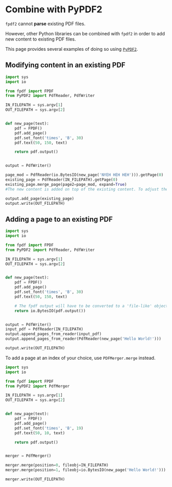 # Combine with PyPDF2

`fpdf2` cannot **parse** existing PDF files.

However, other Python libraries can be combined with `fpdf2`
in order to add new content to existing PDF files.

This page provides several examples of doing so using [`PyPDF2`](https://github.com/py-pdf/PyPDF2).

## Modifying content in an existing PDF

```python
import sys
import io

from fpdf import FPDF
from PyPDF2 import PdfReader, PdfWriter

IN_FILEPATH = sys.argv[1]
OUT_FILEPATH = sys.argv[2]


def new_page(text):
    pdf = FPDF()
    pdf.add_page()
    pdf.set_font('times', 'B', 30)
    pdf.text(50, 150, text)

    return pdf.output()


output = PdfWriter()

page_mod = PdfReader(io.BytesIO(new_page('NYEH HEH HEH'))).getPage(0)
existing_page = PdfReader(IN_FILEPATH).getPage(0)
existing_page.merge_page(page2=page_mod, expand=True)
#The new content is added on top of the existing content. To adjust the position of the added content, use the in-built x,y parameters in fpdf.text

output.add_page(existing_page)
output.write(OUT_FILEPATH)
```

## Adding a page to an existing PDF

```python
import sys
import io

from fpdf import FPDF
from PyPDF2 import PdfReader, PdfWriter

IN_FILEPATH = sys.argv[1]
OUT_FILEPATH = sys.argv[2]


def new_page(text):
    pdf = FPDF()
    pdf.add_page()
    pdf.set_font('times', 'B', 30)
    pdf.text(50, 150, text)

    # The fpdf output will have to be converted to a 'file-like' object using BytesIO.
    return io.BytesIO(pdf.output())


output = PdfWriter()
input_pdf = PdfReader(IN_FILEPATH)
output.append_pages_from_reader(input_pdf)
output.append_pages_from_reader(PdfReader(new_page('Hello World!')))

output.write(OUT_FILEPATH)
```

To add a page at an index of your choice, use `PDFMerger.merge` instead.

```python
import sys
import io

from fpdf import FPDF
from PyPDF2 import PdfMerger

IN_FILEPATH = sys.argv[1]
OUT_FILEPATH = sys.argv[2]


def new_page(text):
    pdf = FPDF()
    pdf.add_page()
    pdf.set_font('times', 'B', 19)
    pdf.text(50, 10, text)

    return pdf.output()


merger = PdfMerger()

merger.merge(position=0, fileobj=IN_FILEPATH)
merger.merge(position=1, fileobj=io.BytesIO(new_page('Hello World!')))

merger.write(OUT_FILEPATH)
```
